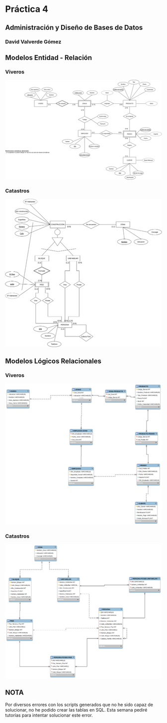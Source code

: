 
# Práctica 4
## Administración y Diseño de Bases de Datos
### David Valverde Gómez
## Modelos Entidad - Relación
### Viveros

![enter image description here](Entidad-Relacion/Viveros.png)


### Catastros

![enter image description here](Entidad-Relacion/Catastros.png)


## Modelos Lógicos Relacionales
### Viveros

![enter image description here](Relacionales/Viveros.png)


### Catastros

![enter image description here](Relacionales/Catastros.png)


## NOTA
Por diversos errores con los scripts generados que no he sido capaz de solucionar, no he podido crear las tablas en SQL. Esta semana pediré tutorías para intentar solucionar este error.
